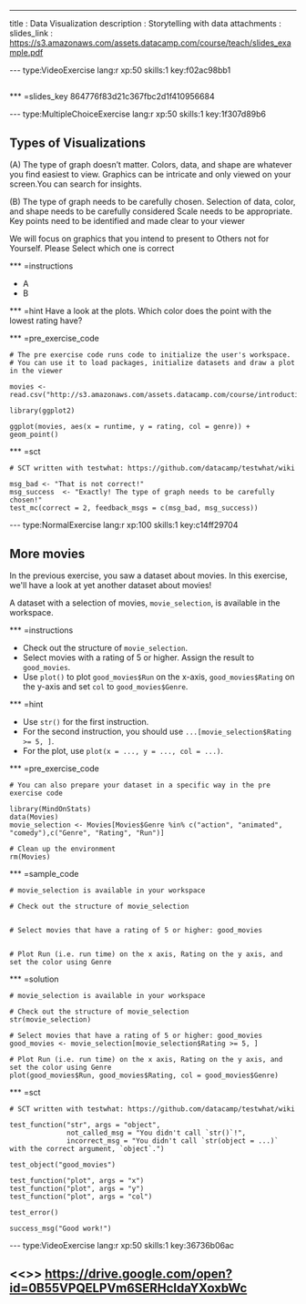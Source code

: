 ---
title       : Data Visualization
description : Storytelling with data
attachments :
  slides_link : https://s3.amazonaws.com/assets.datacamp.com/course/teach/slides_example.pdf


--- type:VideoExercise lang:r xp:50 skills:1 key:f02ac98bb1
##

*** =slides_key
864776f83d21c367fbc2d1f410956684

--- type:MultipleChoiceExercise lang:r xp:50 skills:1 key:1f307d89b6
## Types of Visualizations

(A) The type of graph doesn’t matter. Colors, data, and shape are whatever you find easiest to view. Graphics can be intricate and only viewed on your screen.You can search for insights.

(B) The type of graph needs to be carefully chosen. Selection of data, color, and shape needs to be carefully considered
Scale needs to be appropriate. Key points need to be identified and made clear to your viewer

We will focus on graphics that you intend to present to Others not for Yourself. Please Select which one is correct 

*** =instructions
- A
- B


*** =hint
Have a look at the plots. Which color does the point with the lowest rating have?

*** =pre_exercise_code
```{r}
# The pre exercise code runs code to initialize the user's workspace.
# You can use it to load packages, initialize datasets and draw a plot in the viewer

movies <- read.csv("http://s3.amazonaws.com/assets.datacamp.com/course/introduction_to_r/movies.csv")

library(ggplot2)

ggplot(movies, aes(x = runtime, y = rating, col = genre)) + geom_point()
```

*** =sct
```{r}
# SCT written with testwhat: https://github.com/datacamp/testwhat/wiki

msg_bad <- "That is not correct!"
msg_success  <- "Exactly! The type of graph needs to be carefully chosen!"
test_mc(correct = 2, feedback_msgs = c(msg_bad, msg_success))
```

--- type:NormalExercise lang:r xp:100 skills:1 key:c14ff29704
## More movies

In the previous exercise, you saw a dataset about movies. In this exercise, we'll have a look at yet another dataset about movies!

A dataset with a selection of movies, `movie_selection`, is available in the workspace.

*** =instructions
- Check out the structure of `movie_selection`.
- Select movies with a rating of 5 or higher. Assign the result to `good_movies`.
- Use `plot()` to  plot `good_movies$Run` on the x-axis, `good_movies$Rating` on the y-axis and set `col` to `good_movies$Genre`.

*** =hint
- Use `str()` for the first instruction.
- For the second instruction, you should use `...[movie_selection$Rating >= 5, ]`.
- For the plot, use `plot(x = ..., y = ..., col = ...)`.

*** =pre_exercise_code
```{r}
# You can also prepare your dataset in a specific way in the pre exercise code

library(MindOnStats)
data(Movies)
movie_selection <- Movies[Movies$Genre %in% c("action", "animated", "comedy"),c("Genre", "Rating", "Run")]

# Clean up the environment
rm(Movies)
```

*** =sample_code
```{r}
# movie_selection is available in your workspace

# Check out the structure of movie_selection


# Select movies that have a rating of 5 or higher: good_movies


# Plot Run (i.e. run time) on the x axis, Rating on the y axis, and set the color using Genre

```

*** =solution
```{r}
# movie_selection is available in your workspace

# Check out the structure of movie_selection
str(movie_selection)

# Select movies that have a rating of 5 or higher: good_movies
good_movies <- movie_selection[movie_selection$Rating >= 5, ]

# Plot Run (i.e. run time) on the x axis, Rating on the y axis, and set the color using Genre
plot(good_movies$Run, good_movies$Rating, col = good_movies$Genre)
```

*** =sct
```{r}
# SCT written with testwhat: https://github.com/datacamp/testwhat/wiki

test_function("str", args = "object",
              not_called_msg = "You didn't call `str()`!",
              incorrect_msg = "You didn't call `str(object = ...)` with the correct argument, `object`.")

test_object("good_movies")

test_function("plot", args = "x")
test_function("plot", args = "y")
test_function("plot", args = "col")

test_error()

success_msg("Good work!")
```

--- type:VideoExercise lang:r xp:50 skills:1 key:36736b06ac
## <<<New Exercise>>> https://drive.google.com/open?id=0B55VPQELPVm6SERHcldaYXoxbWc


